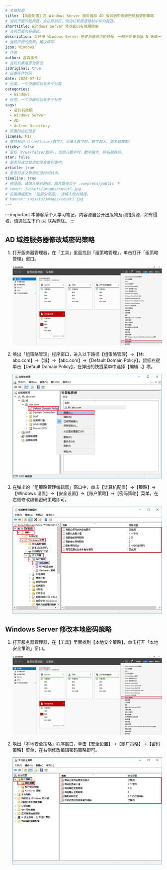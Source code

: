 ```yaml
---
# 文章标题
title: 【功能配置】在 Windows Server 服务器和 AD 服务器中修改密码有效期策略
# 当前页面的短标题，会在导航栏、侧边栏和路径导航中作为首选。
shortTitle: Windows Server 修改密码有效期策略
# 当前页面内容描述。
description: 自己用 Windows Server 搭建测试环境的时候，一般不需要每隔 N 天改一下密码，这里记录一下在 Windows Server 中和 AD 服务器中修改密码有效期策略的方法。
# 当前页面的图标，建议填写
icon: Windows
# 作者
author: 昌霖学长
# 当前文章是否为原创
isOriginal: true
# 设置写作时间
date: 2024-07-12
# 分类，一个页面可以有多个分类
categories: 
  - Windows
# 标签，一个页面可以有多个标签
tags: 
  - 密码有效期
  - Windows Server
  - AD
  - Active Directory
# 页面的协议信息
license: MIT 
# 置顶标记（true/false/数字），当填入数字时，数字越大，排名越靠前。
sticky: false
# 星标（true/false/数字），当填入数字时，数字越大，排名越靠前。
star: false
# 是否将该文章添加至文章列表中。
article: true
# 是否将该文章添加至时间线中。
timeline: true
# 预览图。请填入绝对路径。图片路径位于 .vuepress/public 下
# cover: /assets/images/cover1.jpg
# 设置横幅图片 (宽屏分享图)，请填入绝对路径。
# banner: /assets/images/cover1.jpg
---
```


::: important
本博客系个人学习笔记，内容源自公开出版物及网络资源，如有侵权，请通过左下角 ✉️ 联系删除。
:::

## AD 域控服务器修改域密码策略

1. 打开服务器管理器，在「工具」里面找到「组策略管理」，单击打开「组策略管理」窗口。

    ![打开组策略管理器](/assets/postsimages/2024-07-12-WindowsServer和AD域修改密码有效期/01-打开组策略管理器.png)

2. 唤出「组策略管理」程序窗口，进入以下路径【组策略管理】→【林: abc.com】→【域】→【abc.com】→【Default Domain Policy】，鼠标右键单击【Default Domain Policy】，在弹出的快捷菜单中选择【编辑...】项。

    ![打开域的组策略管理编辑器](/assets/postsimages/2024-07-12-WindowsServer和AD域修改密码有效期/02-打开域的组策略管理编辑器.png)

3. 在弹出的「组策略管理编辑器」窗口中，单击【计算机配置】→【策略】→【Windows 设置】→【安全设置】→【账户策略】→【密码策略】菜单，在右侧修改编辑密码策略即可。

    ![修改AD域的密码策略](/assets/postsimages/2024-07-12-WindowsServer和AD域修改密码有效期/03-修改AD域的密码策略.png)

## Windows Server 修改本地密码策略

1. 打开服务器管理器，在【工具】里面找到【本地安全策略】，单击打开「本地安全策略」窗口。

    ![打开本地安全策略](/assets/postsimages/2024-07-12-WindowsServer和AD域修改密码有效期/04-打开本地安全策略.png)

2. 唤出「本地安全策略」程序窗口，单击【安全设置】→【账户策略】→【密码策略】菜单，在右侧修改编辑密码策略即可。

    ![修改WindowsServer本地密码策略](/assets/postsimages/2024-07-12-WindowsServer和AD域修改密码有效期/05-修改WindowsServer本地密码策略.png)
